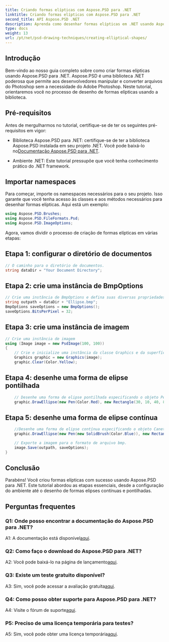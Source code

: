 ```yaml
---
title: Criando formas elípticas com Aspose.PSD para .NET
linktitle: Criando formas elípticas com Aspose.PSD para .NET
second_title: API Aspose.PSD .NET
description: Aprenda como desenhar formas elípticas em .NET usando Aspose.PSD. Guia passo a passo com exemplos de código. Crie gráficos impressionantes sem esforço.
type: docs
weight: 13
url: /pt/net/psd-drawing-techniques/creating-elliptical-shapes/
---
```

## Introdução

Bem-vindo ao nosso guia completo sobre como criar formas elípticas usando Aspose.PSD para .NET. Aspose.PSD é uma biblioteca .NET poderosa que permite aos desenvolvedores manipular e converter arquivos do Photoshop sem a necessidade do Adobe Photoshop. Neste tutorial, orientaremos você no processo de desenho de formas elípticas usando a biblioteca.

## Pré-requisitos

Antes de mergulharmos no tutorial, certifique-se de ter os seguintes pré-requisitos em vigor:

- Biblioteca Aspose.PSD para .NET: certifique-se de ter a biblioteca Aspose.PSD instalada em seu projeto .NET. Você pode baixá-lo no[Documentação Aspose.PSD para .NET](https://reference.aspose.com/psd/net/).

- Ambiente .NET: Este tutorial pressupõe que você tenha conhecimento prático do .NET framework.

## Importar namespaces

Para começar, importe os namespaces necessários para o seu projeto. Isso garante que você tenha acesso às classes e aos métodos necessários para desenhar formas elípticas. Aqui está um exemplo:

```csharp
using Aspose.PSD.Brushes;
using Aspose.PSD.FileFormats.Psd;
using Aspose.PSD.ImageOptions;
```

Agora, vamos dividir o processo de criação de formas elípticas em várias etapas:

## Etapa 1: configurar o diretório de documentos

```csharp
// O caminho para o diretório de documentos.
string dataDir = "Your Document Directory";
```

## Etapa 2: crie uma instância de BmpOptions

```csharp
// Crie uma instância de BmpOptions e defina suas diversas propriedades
string outpath = dataDir + "Ellipse.bmp";
BmpOptions saveOptions = new BmpOptions();
saveOptions.BitsPerPixel = 32;
```

## Etapa 3: crie uma instância de imagem

```csharp
// Crie uma instância de imagem
using (Image image = new PsdImage(100, 100))
{
    // Crie e inicialize uma instância da classe Graphics e da superfície Clear Graphics
    Graphics graphic = new Graphics(image);
    graphic.Clear(Color.Yellow);
```

## Etapa 4: desenhe uma forma de elipse pontilhada

```csharp
    // Desenhe uma forma de elipse pontilhada especificando o objeto Pen com a cor vermelha e um retângulo ao redor
    graphic.DrawEllipse(new Pen(Color.Red), new Rectangle(30, 10, 40, 80));
```

## Etapa 5: desenhe uma forma de elipse contínua

```csharp
    //Desenhe uma forma de elipse contínua especificando o objeto Caneta com um pincel sólido de cor azul e um retângulo circundante
    graphic.DrawEllipse(new Pen(new SolidBrush(Color.Blue)), new Rectangle(10, 30, 80, 40));

    // Exporte a imagem para o formato de arquivo bmp.
    image.Save(outpath, saveOptions);
}
```

## Conclusão

Parabéns! Você criou formas elípticas com sucesso usando Aspose.PSD para .NET. Este tutorial abordou as etapas essenciais, desde a configuração do ambiente até o desenho de formas elipses contínuas e pontilhadas.

## Perguntas frequentes

### Q1: Onde posso encontrar a documentação do Aspose.PSD para .NET?

 A1: A documentação está disponível[aqui](https://reference.aspose.com/psd/net/).

### Q2: Como faço o download do Aspose.PSD para .NET?

 A2: Você pode baixá-lo na página de lançamento[aqui](https://releases.aspose.com/psd/net/).

### Q3: Existe um teste gratuito disponível?

 A3: Sim, você pode acessar a avaliação gratuita[aqui](https://releases.aspose.com/).

### Q4: Como posso obter suporte para Aspose.PSD para .NET?

 A4: Visite o fórum de suporte[aqui](https://forum.aspose.com/c/psd/34).

### P5: Preciso de uma licença temporária para testes?

 A5: Sim, você pode obter uma licença temporária[aqui](https://purchase.aspose.com/temporary-license/).